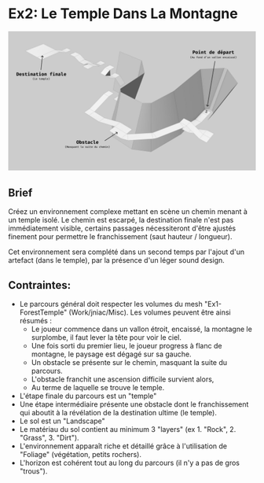 # Ex2: Le Temple Dans La Montagne

<img width="640" src="overview.jpg">

## Brief

Créez un environnement complexe mettant en scène un chemin menant à un temple isolé.
Le chemin est escarpé, la destination finale n'est pas immédiatement visible, 
certains passages nécessiteront d'être ajustés finement pour permettre le 
franchissement (saut hauteur / longueur).

Cet environnement sera complété dans un second temps par l'ajout d'un artefact 
(dans le temple), par la présence d'un léger sound design.

## Contraintes: 
- Le parcours général doit respecter les volumes du mesh "Ex1-ForestTemple" 
  (Work/jniac/Misc). Les volumes peuvent être ainsi résumés : 
    - Le joueur commence dans un vallon étroit, encaissé, la montagne le surplombe, 
    il faut lever la tête pour voir le ciel. 
    - Une fois sorti du premier lieu, le joueur progress à flanc de montagne, le 
    paysage est dégagé sur sa gauche.
    - Un obstacle se présente sur le chemin, masquant la suite du parcours.
    - L'obstacle franchit une ascension difficile survient alors,
    - Au terme de laquelle se trouve le temple.
- L'étape finale du parcours est un "temple"
- Une étape intermédiaire présente une obstacle dont le franchissement qui aboutit 
  à la révélation de la destination ultime (le temple).
- Le sol est un "Landscape"
- Le matériau du sol contient au minimum 3 "layers" (ex 1. "Rock", 2. "Grass", 3. "Dirt").
- L'environnement apparaît riche et détaillé grâce à l'utilisation de "Foliage" 
  (végétation, petits rochers).
- L'horizon est cohérent tout au long du parcours (il n'y a pas de gros "trous").

